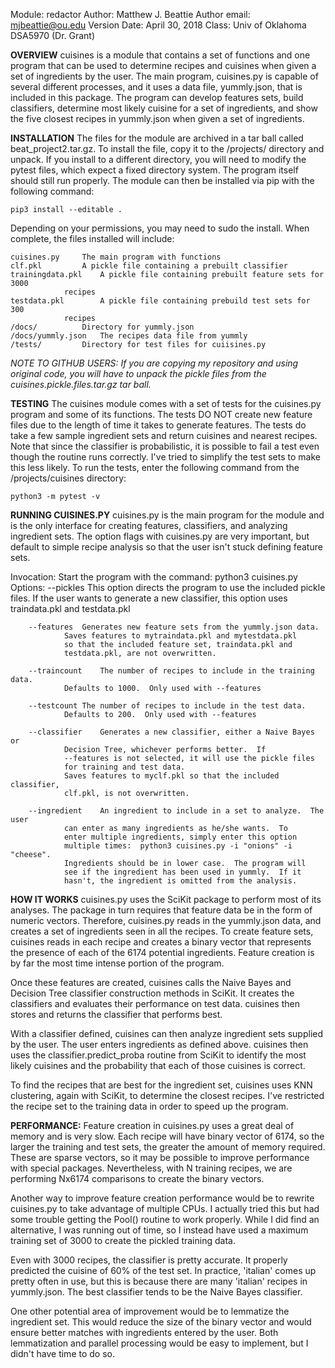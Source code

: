 Module:  redactor
Author:  Matthew J. Beattie
Author email:  mjbeattie@ou.edu
Version Date:  April 30, 2018
Class:  Univ of Oklahoma DSA5970 (Dr. Grant)

**OVERVIEW**
cuisines is a module that contains a set of functions and one program that can be used to
determine recipes and cuisines when given a set of ingredients by the user.  The main
program, cuisines.py is capable of several different processes, and it uses a data file,
yummly.json, that is included in this package.  The program can develop features sets,
build classifiers, determine most likely cuisine for a set of ingredients, and show the
five closest recipes in yummly.json when given a set of ingredients.


**INSTALLATION**
The files for the module are archived in a tar ball called beat_project2.tar.gz.  To
install the file, copy it to the /projects/ directory and unpack.  If you install to
a different directory, you will need to modify the pytest files, which expect a fixed
directory system.  The program itself should still run properly.  The module can then
be installed via pip with the following command:

	pip3 install --editable .

Depending on your permissions, you may need to sudo the install.  When complete, the
files installed will include:

	cuisines.py		The main program with functions
	clf.pkl			A pickle file containing a prebuilt classifier
	trainingdata.pkl	A pickle file containing prebuilt feature sets for 3000
				recipes
	testdata.pkl		A pickle file containing prebuild test sets for 300
				recipes
	/docs/			Directory for yummly.json
	/docs/yummly.json	The recipes data file from yummly
	/tests/			Directory for test files for cuiisines.py

*NOTE TO GITHUB USERS:  If you are copying my repository and using original code, you
will have to unpack the pickle files from the cuisines.pickle.files.tar.gz tar ball.*


**TESTING**
The cuisines module comes with a set of tests for the cuisines.py program and some of its
functions.  The tests DO NOT create new feature files due to the length of time it takes
to generate features.  The tests do take a few sample ingredient sets and return cuisines
and nearest recipes.  Note that since the classifier is probabilistic, it is possible to
fail a test even though the routine runs correctly.  I've tried to simplify the test sets
to make this less likely.  To run the tests, enter the following command from the
/projects/cuisines directory:

	python3 -m pytest -v


**RUNNING CUISINES.PY**
cuisines.py is the main program for the module and is the only interface for creating
features, classifiers, and analyzing ingredient sets.  The option flags with cuisines.py
are very important, but default to simple recipe analysis so that the user isn't stuck
defining feature sets.

Invocation:  Start the program with the command:  python3 cuisines.py
Options:	--pickles	This option directs the program to use the included
				pickle files.  If the user wants to generate a new
				classifier, this option uses traindata.pkl and
				testdata.pkl

		--features	Generates new feature sets from the yummly.json data.
				Saves features to mytraindata.pkl and mytestdata.pkl
				so that the included feature set, traindata.pkl and
				testdata.pkl, are not overwritten.

		--traincount	The number of recipes to include in the training data.
				Defaults to 1000.  Only used with --features

		--testcount	The number of recipes to include in the test data.
				Defaults to 200.  Only used with --features

		--classifier	Generates a new classifier, either a Naive Bayes or
				Decision Tree, whichever performs better.  If
				--features is not selected, it will use the pickle files
				for training and test data.
				Saves features to myclf.pkl so that the included classifier,
				clf.pkl, is not overwritten.

		--ingredient	An ingredient to include in a set to analyze.  The user
				can enter as many ingredients as he/she wants.  To
				enter multiple ingredients, simply enter this option
				multiple times:  python3 cuisines.py -i "onions" -i "cheese".
				Ingredients should be in lower case.  The program will
				see if the ingredient has been used in yummly.  If it
				hasn't, the ingredient is omitted from the analysis.


**HOW IT WORKS**
cuisines.py uses the SciKit package to perform most of its analyses.  The package in turn
requires that feature data be in the form of numeric vectors.  Therefore, cuisines.py
reads in the yummly.json data, and creates a set of ingredients seen in all the recipes.
To create feature sets, cuisines reads in each recipe and creates a binary vector that
represents the presence of each of the 6174 potential ingredients.  Feature creation is
by far the most time intense portion of the program.  

Once these features are created, cuisines calls the Naive Bayes and Decision Tree classifier
construction methods in SciKit.  It creates the classifiers and evaluates their performance
on test data.  cuisines then stores and returns the classifier that performs best.

With a classifier defined, cuisines can then analyze ingredient sets supplied by the user.
The user enters ingredients as defined above.  cuisines then uses the classifier.predict_proba
routine from SciKit to identify the most likely cuisines and the probability that each of
those cuisines is correct.

To find the recipes that are best for the ingredient set, cuisines uses KNN clustering, again
with SciKit, to determine the closest recipes.  I've restricted the recipe set to the training
data in order to speed up the program.


**PERFORMANCE:**
Feature creation in cuisines.py uses a great deal of memory and is very slow.  Each recipe
will have binary vector of 6174, so the larger the training and test sets, the greater the
amount of memory required.  These are sparse vectors, so it may be possible to improve
performance with special packages.  Nevertheless, with N training recipes, we are performing
Nx6174 comparisons to create the binary vectors.

Another way to improve feature creation performance would be to rewrite cuisines.py to take
advantage of multiple CPUs.  I actually tried this but had some trouble getting the Pool()
routine to work properly.  While I did find an alternative, I was running out of time, so I
instead have used a maximum training set of 3000 to create the pickled training data.

Even with 3000 recipes, the classifier is pretty accurate.  It properly predicted the cuisine
of 60% of the test set.  In practice, 'italian' comes up pretty often in use, but this is
because there are many 'italian' recipes in yummly.json.  The best classifier tends to be
the Naive Bayes classifier.

One other potential area of improvement would be to lemmatize the ingredient set.  This would
reduce the size of the binary vector and would ensure better matches with ingredients
entered by the user.  Both lemmatization and parallel processing would be easy to implement,
but I didn't have time to do so.

